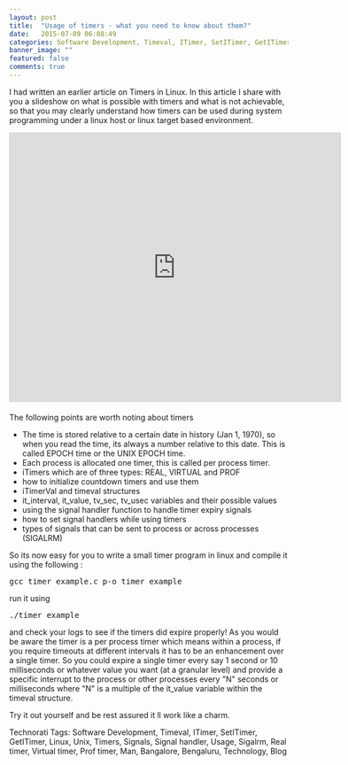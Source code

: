 ```yaml
---
layout: post
title:  "Usage of timers - what you need to know about them?"
date:   2015-07-09 06:08:49
categories: Software Development, Timeval, ITimer, SetITimer, GetITimer, Linux, Unix, Timers, Signals, Signal handler, Usage, Sigalrm, Real timer, Virtual timer, Prof timer, Man, Bangalore, Bengaluru, Technology, Blog
banner_image: ""
featured: false
comments: true 
---
```


I had written an earlier article on Timers in Linux. In this article I share with you a slideshow on what is possible with timers and what is not achievable, so that you may clearly understand how timers can be used during system programming under a linux host or linux target based environment.

<iframe src="http://www.slideshare.net/slideshow/embed_code/274711" width="597" height="486" frameborder="0" marginwidth="0" marginheight="0" scrolling="no" style="border:1px solid #CCC;border-width:1px 1px 0;margin-bottom:5px" allowfullscreen> </iframe> <div style="margin-bottom:5px"> 



The following points are worth noting about timers


- The time is stored relative to a certain date in history (Jan 1, 1970), so when you read the time, its always a number relative to this date. This is called EPOCH time or the UNIX EPOCH time.
- Each process is allocated one timer, this is called per process timer.
- iTimers which are of three types: REAL, VIRTUAL and PROF
- how to initialize countdown timers and use them
- iTimerVal and timeval structures
- it_interval, it_value, tv_sec, tv_usec variables and their possible values
- using the signal handler function to handle timer expiry signals
- how to set signal handlers while using timers
- types of signals that can be sent to process or across processes (SIGALRM)


So its now easy for you to write a small timer program in linux and compile it using the following :

<pre>
gcc timer_example.c p-o timer_example
</pre>

run it using

<pre>
./timer_example
</pre>

and check your logs to see if the timers did expire properly! As you would be aware the timer is a per process timer which means within a process, if you require timeouts at different intervals it has to be an enhancement over a single timer. So you could expire a single timer every say 1 second or 10 milliseconds or whatever value you want (at a granular level) and provide a specific interrupt to the process or other processes every "N" seconds or milliseconds where "N" is a multiple of the it_value variable within the timeval structure.

Try it out yourself and be rest assured it ll work like a charm.

Technorati Tags: Software Development, Timeval, ITimer, SetITimer, GetITimer, Linux, Unix, Timers, Signals, Signal handler, Usage, Sigalrm, Real timer, Virtual timer, Prof timer, Man, Bangalore, Bengaluru, Technology, Blog